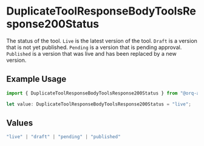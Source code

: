 # DuplicateToolResponseBodyToolsResponse200Status

The status of the tool. `Live` is the latest version of the tool. `Draft` is a version that is not yet published. `Pending` is a version that is pending approval. `Published` is a version that was live and has been replaced by a new version.

## Example Usage

```typescript
import { DuplicateToolResponseBodyToolsResponse200Status } from "@orq-ai/node/models/operations";

let value: DuplicateToolResponseBodyToolsResponse200Status = "live";
```

## Values

```typescript
"live" | "draft" | "pending" | "published"
```